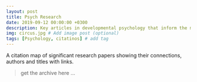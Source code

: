 ```yaml
---
layout: post
title: Psych Research
date: 2019-09-12 00:00:00 +0300
description: Key articles in developmental psychology that inform the modelling, diagnosis and treatment of pediatric GD # Add
img: circus.jpg # Add image post (optional)
tags: [Psychology, citatinos] # add tag
---
```

A citation map of significant research papers showing their connections, authors and titles with links.

> get the archive here ...
